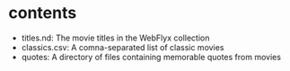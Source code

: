 # contents

* titles.nd: The movie titles in the WebFlyx collection
* classics.csv: A comna-separated list of classic movies
* quotes: A directory of files containing memorable quotes from movies